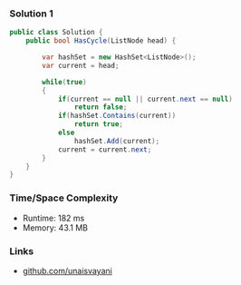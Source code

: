 ### Solution 1

```c#
public class Solution {
    public bool HasCycle(ListNode head) {

        var hashSet = new HashSet<ListNode>();
        var current = head;

        while(true)
        {
            if(current == null || current.next == null)
                return false;
            if(hashSet.Contains(current))
                return true;
            else
                hashSet.Add(current);
            current = current.next;
        }
    }
}
```

### Time/Space Complexity

- Runtime: 182 ms
- Memory: 43.1 MB

### Links

- [github.com/unaisvayani](https://github.com/unaisvayani)
